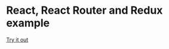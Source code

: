 # React, React Router and Redux example
[Try it out](http://JesperHolmstrom.github.io/RIA_Project/)
